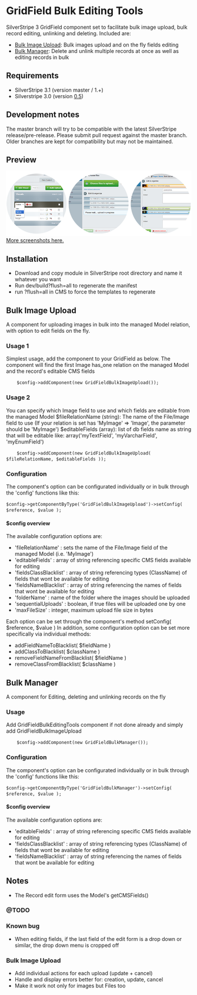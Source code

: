 GridField Bulk Editing Tools
============================
SilverStripe 3 GridField component set to facilitate bulk image upload, bulk record editing, unlinking and deleting.
Included are:
* [Bulk Image Upload](#bulk-image-upload): Bulk images upload and on the fly fields editing
* [Bulk Manager](#bulk-manager): Delete and unlink multiple records at once as well as editing records in bulk

## Requirements
* SilverStripe 3.1 (version master / 1.+)
* Silverstripe 3.0 (version [0.5](https://github.com/colymba/GridFieldBulkEditingTools/tree/0.5))

## Development notes
The master branch will try to be compatible with the latest SilverStripe release/pre-release. Please submit pull request against the master branch. Older branches are kept for compatibility but may not be maintained.

## Preview
![preview](screenshots/preview.png)
[More screenshots here.](screenshots)

## Installation
* Download and copy module in SilverStripe root directory and name it whatever you want
* Run dev/build?flush=all to regenerate the manifest
* run ?flush=all in CMS to force the templates to regenerate

## Bulk Image Upload
A component for uploading images in bulk into the managed Model relation, with option to edit fields on the fly.

### Usage 1
Simplest usage, add the component to your GridField as below. The component will find the first Image has_one relation on the managed Model and the record's editable CMS fields
		
		$config->addComponent(new GridFieldBulkImageUpload());

### Usage 2
You can specify which Image field to use and which fields are editable from the managed Model
$fileRelationName (string): The name of the File/Image field to use (If your relation is set has 'MyImage' => 'Image', the parameter should be 'MyImage')
$editableFields (array): list of db fields name as string that will be editable like: array('myTextField', 'myVarcharField', 'myEnumField')
		
		$config->addComponent(new GridFieldBulkImageUpload( $fileRelationName, $editableFields ));

### Configuration
The component's option can be configurated individually or in bulk through the 'config' functions like this:

    $config->getComponentByType('GridFieldBulkImageUpload')->setConfig( $reference, $value );
		
#### $config overview
The available configuration options are:
* 'fileRelationName' : sets the name of the File/Image field of the managed Model (i.e. 'MyImage')
* 'editableFields' : array of string referencing specific CMS fields available for editing
* 'fieldsClassBlacklist' : array of string referencing types (ClassName) of fields that wont be available for editing
* 'fieldsNameBlacklist' : array of string referencing the names of fields that wont be available for editing
* 'folderName' : name of the folder where the images should be uploaded
* 'sequentialUploads' : boolean, if true files will be uploaded one by one
* 'maxFileSize' : integer, maximum upload file size in bytes 

Each option can be set through the component's method setConfig( $reference, $value )
In addition, some configuration option can be set more specifically via individual methods:
* addFieldNameToBlacklist( $fieldName )
* addClassToBlacklist( $className )
* removeFieldNameFromBlacklist( $fieldName )
* removeClassFromBlacklist( $className )

## Bulk Manager
A component for Editing, deleting and unlinking records on the fly

### Usage
Add GridFieldBulkEditingTools component if not done already and simply add GridFieldBulkImageUpload
		
		$config->addComponent(new GridFieldBulkManager());
		
### Configuration
The component's option can be configurated individually or in bulk through the 'config' functions like this:

    $config->getComponentByType('GridFieldBulkManager')->setConfig( $reference, $value );
		
#### $config overview
The available configuration options are:
* 'editableFields' : array of string referencing specific CMS fields available for editing
* 'fieldsClassBlacklist' : array of string referencing types (ClassName) of fields that wont be available for editing
* 'fieldsNameBlacklist' : array of string referencing the names of fields that wont be available for editing

## Notes
* The Record edit form uses the Model's getCMSFields()

### @TODO

### Known bug
* When editing fields, if the last field of the edit form is a drop down or similar, the drop down menu is cropped off

### Bulk Image Upload
* Add individual actions for each upload (update + cancel)
* Handle and display errors better for: creation, update, cancel
* Make it work not only for images but Files too